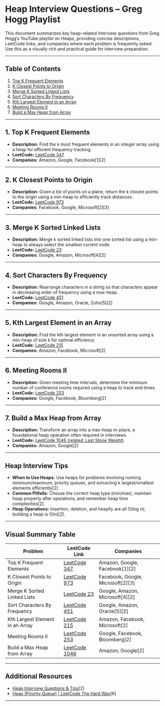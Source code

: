 # Heap Interview Questions – Greg Hogg Playlist

This document summarizes key heap-related interview questions from Greg Hogg’s YouTube playlist on Heaps, providing concise descriptions, LeetCode links, and companies where each problem is frequently asked. Use this as a visually rich and practical guide for interview preparation.

---

## Table of Contents

1. [Top K Frequent Elements](#top-k-frequent-elements)
2. [K Closest Points to Origin](#k-closest-points-to-origin)
3. [Merge K Sorted Linked Lists](#merge-k-sorted-linked-lists)
4. [Sort Characters By Frequency](#sort-characters-by-frequency)
5. [Kth Largest Element in an Array](#kth-largest-element-in-an-array)
6. [Meeting Rooms II](#meeting-rooms-ii)
7. [Build a Max Heap from Array](#build-a-max-heap-from-array)

---

## 1. Top K Frequent Elements

- **Description:** Find the k most frequent elements in an integer array using a heap for efficient frequency tracking.
- **LeetCode:** [LeetCode 347](https://leetcode.com/problems/top-k-frequent-elements/)
- **Companies:** Amazon, Google, Facebook[1][2]

---

## 2. K Closest Points to Origin

- **Description:** Given a list of points on a plane, return the k closest points to the origin using a min-heap to efficiently track distances.
- **LeetCode:** [LeetCode 973](https://leetcode.com/problems/k-closest-points-to-origin/)
- **Companies:** Facebook, Google, Microsoft[2][3]

---

## 3. Merge K Sorted Linked Lists

- **Description:** Merge k sorted linked lists into one sorted list using a min-heap to always select the smallest current node.
- **LeetCode:** [LeetCode 23](https://leetcode.com/problems/merge-k-sorted-lists/)
- **Companies:** Google, Amazon, Microsoft[4][2]

---

## 4. Sort Characters By Frequency

- **Description:** Rearrange characters in a string so that characters appear in decreasing order of frequency using a max-heap.
- **LeetCode:** [LeetCode 451](https://leetcode.com/problems/sort-characters-by-frequency/)
- **Companies:** Google, Amazon, Oracle, Zoho[5][2]

---

## 5. Kth Largest Element in an Array

- **Description:** Find the kth largest element in an unsorted array using a min-heap of size k for optimal efficiency.
- **LeetCode:** [LeetCode 215](https://leetcode.com/problems/kth-largest-element-in-an-array/)
- **Companies:** Amazon, Facebook, Microsoft[2]

---

## 6. Meeting Rooms II

- **Description:** Given meeting time intervals, determine the minimum number of conference rooms required using a heap to track end times.
- **LeetCode:** [LeetCode 253](https://leetcode.com/problems/meeting-rooms-ii/)
- **Companies:** Google, Facebook, Bloomberg[2]

---

## 7. Build a Max Heap from Array

- **Description:** Transform an array into a max-heap in-place, a foundational heap operation often required in interviews.
- **LeetCode:** [LeetCode 1046 (related: Last Stone Weight)](https://leetcode.com/problems/last-stone-weight/)
- **Companies:** Amazon, Google[2]

---

## Heap Interview Tips

- **When to Use Heaps:** Use heaps for problems involving running minimum/maximum, priority queues, and extracting k largest/smallest elements efficiently[2].
- **Common Pitfalls:** Choose the correct heap type (min/max), maintain heap property after operations, and remember heap time complexities[2].
- **Heap Operations:** Insertion, deletion, and heapify are all O(log n); building a heap is O(n)[2].

---

## Visual Summary Table

| Problem                          | LeetCode Link                                                                    | Companies                         |
|-----------------------------------|----------------------------------------------------------------------------------|-----------------------------------|
| Top K Frequent Elements           | [LeetCode 347](https://leetcode.com/problems/top-k-frequent-elements/)           | Amazon, Google, Facebook[1][2]    |
| K Closest Points to Origin        | [LeetCode 973](https://leetcode.com/problems/k-closest-points-to-origin/)        | Facebook, Google, Microsoft[2][3] |
| Merge K Sorted Linked Lists       | [LeetCode 23](https://leetcode.com/problems/merge-k-sorted-lists/)               | Google, Amazon, Microsoft[4][2]   |
| Sort Characters By Frequency      | [LeetCode 451](https://leetcode.com/problems/sort-characters-by-frequency/)       | Google, Amazon, Oracle[5][2]     |
| Kth Largest Element in an Array   | [LeetCode 215](https://leetcode.com/problems/kth-largest-element-in-an-array/)    | Amazon, Facebook, Microsoft[2]    |
| Meeting Rooms II                  | [LeetCode 253](https://leetcode.com/problems/meeting-rooms-ii/)                   | Google, Facebook, Bloomberg[2]    |
| Build a Max Heap from Array       | [LeetCode 1046](https://leetcode.com/problems/last-stone-weight/)                 | Amazon, Google[2]                 |

---

## Additional Resources

- [Heap Interview Questions & Tips](https://interviewing.io/heaps-interview-questions)[2]
- [Heap (Priority Queue) | LeetCode The Hard Way](http://leetcodethehardway.com/tutorials/basic-topics/heap)[6]

---
